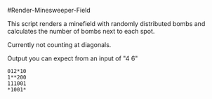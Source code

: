 #Render-Minesweeper-Field

This script renders a minefield with randomly distributed bombs and calculates the number of bombs next to each spot.

Currently not counting at diagonals.


Output you can expect from an input of "4 6"

```
012*10
1**200
111001
*1001*

```
